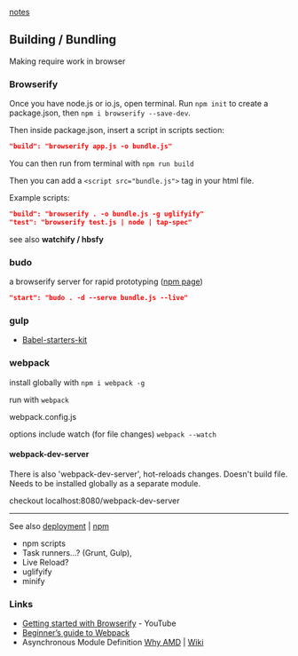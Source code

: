 [notes](notes.md)

## Building / Bundling

Making require work in browser

### Browserify
Once you have node.js or io.js, open terminal. Run `npm init` to create a package.json, then `npm i browserify --save-dev`.

Then inside package.json, insert a script in scripts section:
```json
"build": "browserify app.js -o bundle.js"
```

You can then run from terminal with `npm run build`

Then you can add a `<script src="bundle.js">` tag in your html file.

Example scripts:
```json
"build": "browserify . -o bundle.js -g uglifyify"
"test": "browserify test.js | node | tap-spec"
```
see also **watchify / hbsfy**

### budo
a browserify server for rapid prototyping ([npm page](https://www.npmjs.com/package/budo))
```json
"start": "budo . -d --serve bundle.js --live"
```

### gulp
- [Babel-starters-kit](https://github.com/jess-of-the-woods/Babel-starters-kit)

### webpack

install globally with `npm i webpack -g`

run with `webpack`

webpack.config.js

options include watch (for file changes) `webpack --watch`

#### webpack-dev-server
There is also 'webpack-dev-server', hot-reloads changes. Doesn't build file. Needs to be installed globally as a separate module.

checkout localhost:8080/webpack-dev-server

---

See also [deployment](deployment.md) | [npm](javascript/npm.md)

- npm scripts
- Task runners...? (Grunt, Gulp),
- Live Reload?
- uglifyify
- minify

### Links
- [Getting started with Browserify](https://www.youtube.com/watch?v=CTAa8IcQh1U) - YouTube
- [Beginner’s guide to Webpack](https://medium.com/@dabit3/beginner-s-guide-to-webpack-b1f1a3638460#.anh3ggrrl)
- Asynchronous Module Definition [Why AMD](http://requirejs.org/docs/whyamd.html) |  [Wiki](https://en.wikipedia.org/wiki/Asynchronous_module_definition)
